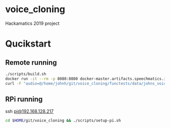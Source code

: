 # voice_cloning

Hackamatics 2019 project

# Qucikstart
## Remote running
```bash
./scripts/build.sh
docker run -it --rm -p 8080:8080 docker-master.artifacts.speechmatics.io/voice_cloning:dba136 run_batch
curl -F "audio=@/home/johnh/git/voice_cloning/functests/data/johns_voice3.wav" -F text="This is a test from the batch api container using John's voice." http://localhost:8080/jobs > ~/git/voice_cloning/output/api_output.txt
```
## RPi running
ssh pi@192.168.128.217
```bash
cd $HOME/git/voice_cloning && ./scripts/setup-pi.sh
```
